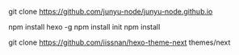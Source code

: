 git clone https://github.com/junyu-node/junyu-node.github.io

npm install hexo -g
npm install init
npm install

git clone https://github.com/iissnan/hexo-theme-next themes/next
